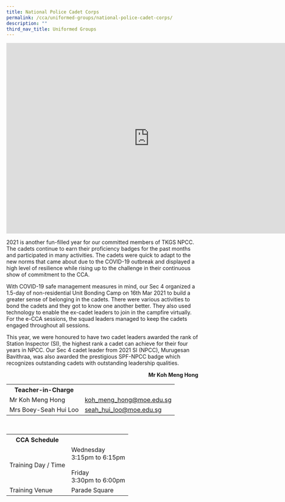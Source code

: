 ```yaml
---
title: National Police Cadet Corps
permalink: /cca/uniformed-groups/national-police-cadet-corps/
description: ""
third_nav_title: Uniformed Groups
---
```

<head>
<style>
table {
  border-collapse: collapse;
  width: 100%;
}

th, td {
  padding: 8px;
  text-align: left;
  border-bottom: 1px solid #ddd;
}

tr:hover {background-color: #F5F5DC;}
</style>
</head>

<iframe src="https://docs.google.com/presentation/d/e/2PACX-1vRednZaU-rtRF3dgrEIPIzA1P_igKs0EucvuBkxM0uDZzRVBX9Bs49TiulemoJMs0WQNepq6UmgjYVS/embed?start=false&loop=false&delayms=10000" frameborder="0" width="750" height="500" allowfullscreen="true"></iframe>

<p>2021 is another fun-filled year for our committed members of TKGS NPCC. The cadets continue to earn their proficiency badges for the past months and participated in many activities. The cadets were quick to adapt to the new norms that came about due to the COVID-19 outbreak and displayed a high level of resilience while rising up to the challenge in their continuous show of commitment to the CCA.</p>
<p>With COVID-19 safe management measures in mind, our Sec 4 organized a 1.5-day of non-residential Unit Bonding Camp on 16th Mar 2021 to build a greater sense of belonging in the cadets. There were various activities to bond the cadets and they got to know one another better. They also used technology to enable the ex-cadet leaders to join in the campfire virtually. For the e-CCA sessions, the squad leaders managed to keep the cadets engaged throughout all sessions.</p>
<p>This year, we were honoured to have two cadet leaders awarded the rank of Station Inspector (SI), the highest rank a cadet can achieve for their four years in NPCC. Our Sec 4 cadet leader from 2021 SI (NPCC), Murugesan Bavithraa, was also awarded the prestigious SPF-NPCC badge which recognizes outstanding cadets with outstanding leadership qualities.</p>
<p style="text-align: right;"><strong>Mr Koh Meng Hong</strong></p>
<table>
	<tbody><tr><th colspan="1">Teacher-in-Charge</th>
</tr><tr>
	<td rowspan="1">Mr Koh Meng Hong</td>
 <td><a target="" href="mailto:koh_meng_hong@moe.edu.sg">koh_meng_hong@moe.edu.sg</a></td>
	 	</tr>
<tr>
	<td rowspan="1">Mrs Boey-Seah Hui Loo</td>
 <td><a target="" href="mailto:seah_hui_loo@moe.edu.sg">seah_hui_loo@moe.edu.sg</a></td>
	 	</tr>
	</tbody>
	</table>
<br>
<table>
	<tbody><tr><th colspan="1">CCA Schedule</th>
</tr><tr>
	<td rowspan="1"> Training Day / Time</td>
<td>Wednesday<br>
	3:15pm to 6:15pm<br>
	<br>
	Friday<br>
	3:30pm to 6:00pm
		</td>
	 	</tr>
<tr>
	<td rowspan="1">Training Venue</td>
 <td rowspan="1">Parade Square</td>
	</tr>
</tbody></table>